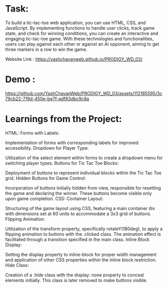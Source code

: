 # Task:
To build a tic-tac-toe web application, you can use HTML, CSS, and JavaScript. By implementing functions to handle user clicks, track game state, and check for winning conditions, you can create an interactive and engaging tic-tac-toe game. With these technologies and functionalities, users can play against each other or against an AI opponent, aiming to get three markers in a row to win the game.

Website Link : https://yashchavanweb.github.io/PRODIGY_WD_03/


# Demo : 
https://github.com/YashChavanWeb/PRODIGY_WD_03/assets/112185595/3c79cb22-719d-450e-be7f-adf83dbc9c8a


# Learnings from the Project:
HTML:
Forms with Labels:

Implementation of forms with corresponding labels for improved accessibility.
Dropdown for Player Type:

Utilization of the select element within forms to create a dropdown menu for switching player types.
Buttons for Tic Tac Toe Blocks:

Deployment of buttons to represent individual blocks within the Tic Tac Toe grid.
Hidden Buttons for Game Control:

Incorporation of buttons initially hidden from view, responsible for resetting the game and declaring the winner. These buttons become visible only upon game completion.
CSS:
Container Layout:

Structuring of the game layout using CSS, featuring a main container div with dimensions set at 60 units to accommodate a 3x3 grid of buttons.
Flipping Animation:

Utilization of the transform property, specifically rotateY(180deg), to apply a flipping animation to buttons with the .clicked class. The animation effect is facilitated through a transition specified in the main class.
Inline Block Display:

Setting the display property to inline-block for proper width management and application of other CSS properties within the inline block restriction.
Hide Class:

Creation of a .hide class with the display: none property to conceal elements initially. This class is later removed to make buttons visible.


